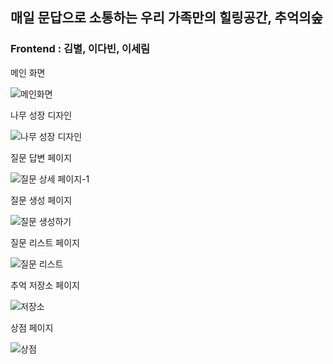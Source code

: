 ## 매일 문답으로 소통하는 우리 가족만의 힐링공간, 추억의숲

### Frontend : 김별, 이다빈, 이세림

메인 화면

![메인화면](https://github.com/user-attachments/assets/ce02efea-f51b-4f4f-a4b5-809daa07766f)


나무 성장 디자인

![나무 성장 디자인](https://github.com/user-attachments/assets/014e0d16-8737-44cb-9a7b-2c981a6a7114)


질문 답변 페이지

![질문 상세 페이지-1](https://github.com/user-attachments/assets/a481f10e-6b37-4579-84e3-3af87de818bf)


질문 생성 페이지

![질문 생성하기](https://github.com/user-attachments/assets/e44ac4af-820a-43d5-971d-237e0a4cfc2f)


질문 리스트 페이지

![질문 리스트](https://github.com/user-attachments/assets/df983864-f760-4604-a7d3-235ac72a69ba)


추억 저장소 페이지

![저장소](https://github.com/user-attachments/assets/83ccd3fb-73c3-4c02-836c-a102a1c824ce)


상점 페이지

![상점](https://github.com/user-attachments/assets/6d7893ed-1417-48f2-9921-087f8ea85de8)
